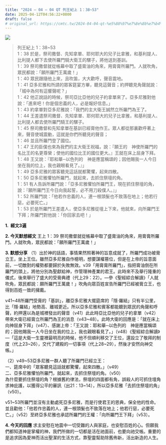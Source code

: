 ```yaml
---
title: "2024 – 04 – 04 QT 列王紀上 1：38~53"
date: 2025-04-12T04:56:22+0800
draft: false
# original_url: https://cmtc.tw/2024-04-04-qt-%e5%88%97%e7%8e%8b%e7%b4%80%e4%b8%8a-1%ef%bc%9a3853
---
```


![](/images/qt.jpg)
> 列王紀上 1：38\~53  
> 1：38 於是，祭司撒督、先知拿單、耶何耶大的兒子比拿雅，和基利提人、比利提人都下去使所羅門騎大衛王的騾子，將他送到基訓。  
> 1：39 祭司撒督就從帳幕中取了盛膏油的角來，用膏膏所羅門。人就吹角，眾民都說：「願所羅門王萬歲！」  
> 1：40 眾民跟隨他上來，且吹笛，大大歡呼，聲音震地。  
> 1：41 亞多尼雅和所請的眾客筵宴方畢，聽見這聲音；約押聽見角聲就說：「城中為何有這響聲呢？」  
> 1：42 他正說話的時候，祭司亞比亞他的兒子約拿單來了。亞多尼雅對他說：「進來吧！你是個忠義的人，必是報好信息。」  
> 1：43 約拿單對亞多尼雅說：「我們的主大衛王誠然立所羅門為王了。  
> 1：44 王差遣祭司撒督、先知拿單、耶何耶大的兒子比拿雅，和基利提人、比利提人都去使所羅門騎王的騾子。  
> 1：45 祭司撒督和先知拿單在基訓已經膏他作王。眾人都從那裏歡呼著上來，聲音使城震動，這就是你們所聽見的聲音；  
> 1：46 並且所羅門登了國位。  
> 1：47 王的臣僕也來為我們的主大衛王祝福，說：『願王的　神使所羅門的名比王的名更尊榮；使他的國位比王的國位更大。』王就在床上屈身下拜。  
> 1：48 王又說：『耶和華─以色列的　神是應當稱頌的；因他賜我一人今日坐在我的位上，我也親眼看見了。』」  
> 1：49 亞多尼雅的眾客聽見這話就都驚懼，起來四散。  
> 1：50 亞多尼雅懼怕所羅門，就起來，去抓住祭壇的角。  
> 1：51 有人告訴所羅門說：「亞多尼雅懼怕所羅門王，現在抓住祭壇的角，說：『願所羅門王今日向我起誓，必不用刀殺僕人。』」  
> 1：52 所羅門說：「他若作忠義的人，連一根頭髮也不致落在地上；他若行惡，必要死亡。」  
> 1：53 於是所羅門王差遣人，使亞多尼雅從壇上下來，他就來，向所羅門王下拜；所羅門對他說：「你回家去吧！」

**1.  經文3遍**

**2. 今天默想經文**
王上 1：39 祭司撒督就從帳幕中取了盛膏油的角來，用膏膏所羅門。人就吹角，眾民都說：「願所羅門王萬歲！」

**3. 默想分享**
（1）出於神的話語，事情果然照著神的旨意成就了，所羅門成功被膏立王，坐上王位。雖然亞多尼雅自作樬明，想要謀權篡位，但是在上帝的旨意面前，一切敵對的權勢都要歸於失敗無效。v39「用膏膏所羅門」，指把膏油倒在所羅門的頭上，將他分別為聖獻給神，作管理神產業的君王。此時來不及舉行隆重的儀式，後來舉行了盛大的受膏典禮（代上29：22）。—參《聖經綜合解讀》「人就吹角，眾民都說：願所羅門王萬歲！」吹角向眾百姓宣告所羅門已經被膏立王，也得到百姓一致的擁戴。

v41\~48所羅門受膏的「基訓」，離亞多尼雅大擺筵席的「隱·羅結」只有半公里，比「隱·羅結」地勢高、離城更近。所以亞多尼雅和賓客都能聽到眾民的角聲和呼聲，約押還以為是城裡發出的聲音（v41）此此時亞比亞他的兒子約拿單（v42）帶來大衛已經膏立所羅門為王的消息（v43\~48）。此時大衛的回應是：「就在床上向神屈身下拜」（v47）、感謝上帝：「王又說：耶和華─以色列的　神是應當稱頌的；因他賜我一人今日坐在我的位上，我也親眼看見了。」（v48）《聖經綜合解讀》—「這是大衛一生靈裡最明亮的時候，他不但順利移交了王位，還設立了敬拜的制度（代上23\~26），交代了建殿的一切事項（代上28\~29），然後才安然向神交帳。」

（2）v49\~53亞多尼雅一群人聽了所羅門已經立王：  
一、筵席中的「眾客聽見這話就都驚懼，起來四散。」（v49）  
二、亞多尼雅懼怕所羅門，就起來，去抓住祭壇的角。（v50）  
為什麼要抓住祭壇的角？根據舊約律法，祭壇的四面都有角，誤殺人的可抓住壇角求神庇護，以獲得公平的審訊（出21：13\~14），所以亞多尼雅「去抓住祭壇的角」（v50）。

v51\~53所羅門並沒有主動處死亞多尼雅，而是行使君王的恩典，保全他的性命。並且勸他：「他若作忠義的人，連一根頭髮也不致落在地上；他若行惡，必要死亡。」（v52）至終亞多尼雅也承認所羅門的王權：「向所羅門王下拜」（v53）。

**4. 今天的回應**
求主安慰在地震中一切受難的人與家庭，也安慰百姓的心。但願我們都知道神是掌權的神，我們所做的一切都是活在祂面前，也要向祂交帳。重要的是追求因為愛神而活出聖潔的生活方式，靠聖靈幫助除舊佈新，活出新造的人生。
